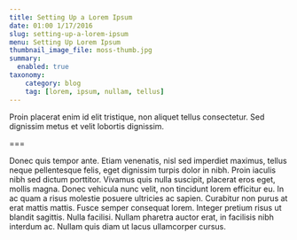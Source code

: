 ```yaml
---
title: Setting Up a Lorem Ipsum
date: 01:00 1/17/2016
slug: setting-up-a-lorem-ipsum
menu: Setting Up Lorem Ipsum
thumbnail_image_file: moss-thumb.jpg
summary:
  enabled: true
taxonomy:
    category: blog
    tag: [lorem, ipsum, nullam, tellus]
---
```

Proin placerat enim id elit tristique, non aliquet tellus consectetur. Sed dignissim metus et velit lobortis dignissim. 

===

Donec quis tempor ante. Etiam venenatis, nisl sed imperdiet maximus, tellus neque pellentesque felis, eget dignissim turpis dolor in nibh. Proin iaculis nibh sed dictum porttitor. Vivamus quis nulla suscipit, placerat eros eget, mollis magna. Donec vehicula nunc velit, non tincidunt lorem efficitur eu. In ac quam a risus molestie posuere ultricies ac sapien. Curabitur non purus at erat mattis mattis. Fusce semper consequat lorem. Integer pretium risus ut blandit sagittis. Nulla facilisi. Nullam pharetra auctor erat, in facilisis nibh interdum ac. Nullam quis diam ut lacus ullamcorper cursus.